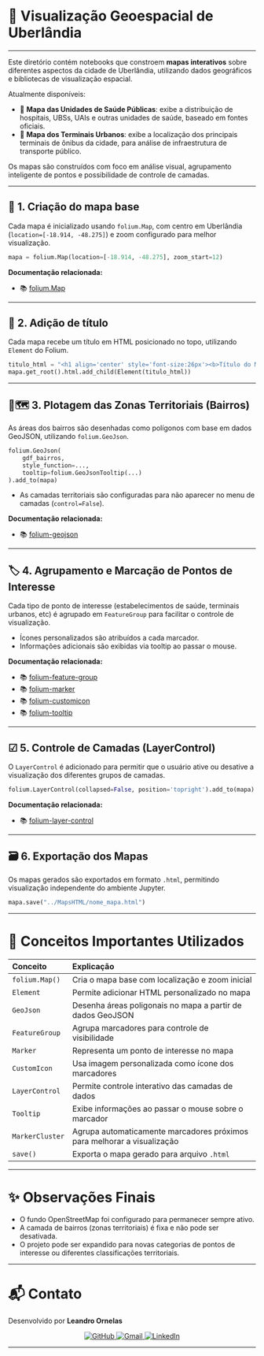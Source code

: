 
# 📝 Visualização Geoespacial de Uberlândia

---

Este diretório contém notebooks que constroem **mapas interativos** sobre diferentes aspectos da cidade de Uberlândia, utilizando dados geográficos e bibliotecas de visualização espacial.

Atualmente disponíveis:

- 🏥 **Mapa das Unidades de Saúde Públicas**: exibe a distribuição de hospitais, UBSs, UAIs e outras unidades de saúde, baseado em fontes oficiais.
- 🚌 **Mapa dos Terminais Urbanos**: exibe a localização dos principais terminais de ônibus da cidade, para análise de infraestrutura de transporte público.

Os mapas são construídos com foco em análise visual, agrupamento inteligente de pontos e possibilidade de controle de camadas.

---

## 📍 1. Criação do mapa base

Cada mapa é inicializado usando `folium.Map`, com centro em Uberlândia (`location=[-18.914, -48.275]`) e zoom configurado para melhor visualização.

```python
mapa = folium.Map(location=[-18.914, -48.275], zoom_start=12)
```

**Documentação relacionada:**
- 📚 [folium.Map](https://python-visualization.github.io/folium/latest/user_guide/map.html)

---

## 📝 2. Adição de título

Cada mapa recebe um título em HTML posicionado no topo, utilizando `Element` do Folium.

```python
titulo_html = "<h1 align='center' style='font-size:26px'><b>Título do Mapa</b></h1>"
mapa.get_root().html.add_child(Element(titulo_html))
```

---

## 📍🗺️ 3. Plotagem das Zonas Territoriais (Bairros)

As áreas dos bairros são desenhadas como polígonos com base em dados GeoJSON, utilizando `folium.GeoJson`.

```python
folium.GeoJson(
    gdf_bairros,
    style_function=...,
    tooltip=folium.GeoJsonTooltip(...)
).add_to(mapa)
```

- As camadas territoriais são configuradas para não aparecer no menu de camadas (`control=False`).

**Documentação relacionada:**
- 📚 [folium-geojson](https://python-visualization.github.io/folium/latest/user_guide/geojson/geojson.html)

---

## 🏷️ 4. Agrupamento e Marcação de Pontos de Interesse

Cada tipo de ponto de interesse (estabelecimentos de saúde, terminais urbanos, etc) é agrupado em `FeatureGroup` para facilitar o controle de visualização.

- Ícones personalizados são atribuídos a cada marcador.
- Informações adicionais são exibidas via tooltip ao passar o mouse.

**Documentação relacionada:**
- 📚 [folium-feature-group](https://python-visualization.github.io/folium/latest/user_guide/plugins/featuregroup_subgroup.html)
- 📚 [folium-marker](https://python-visualization.github.io/folium/latest/getting_started.html)
- 📚 [folium-customicon](https://python-visualization.github.io/folium/latest/user_guide/ui_elements/icons.html)
- 📚 [folium-tooltip](https://python-visualization.github.io/folium/latest/user_guide/geojson/geojson_popup_and_tooltip.html)

---

## ☑ 5. Controle de Camadas (LayerControl)

O `LayerControl` é adicionado para permitir que o usuário ative ou desative a visualização dos diferentes grupos de camadas.

```python
folium.LayerControl(collapsed=False, position='topright').add_to(mapa)
```

**Documentação relacionada:**
- 📚 [folium-layer-control](https://python-visualization.github.io/folium/latest/user_guide/ui_elements/layer_control.html)

---

## 🗃️ 6. Exportação dos Mapas

Os mapas gerados são exportados em formato `.html`, permitindo visualização independente do ambiente Jupyter.

```python
mapa.save("../MapsHTML/nome_mapa.html")
```

---

# 📖 Conceitos Importantes Utilizados

| Conceito             | Explicação                                                                 |
|:---------------------|:--------------------------------------------------------------------------|
| `folium.Map()`        | Cria o mapa base com localização e zoom inicial                           |
| `Element`             | Permite adicionar HTML personalizado no mapa                             |
| `GeoJson`             | Desenha áreas poligonais no mapa a partir de dados GeoJSON                |
| `FeatureGroup`        | Agrupa marcadores para controle de visibilidade                          |
| `Marker`              | Representa um ponto de interesse no mapa                                 |
| `CustomIcon`          | Usa imagem personalizada como ícone dos marcadores                       |
| `LayerControl`        | Permite controle interativo das camadas de dados                         |
| `Tooltip`             | Exibe informações ao passar o mouse sobre o marcador                     |
| `MarkerCluster`       | Agrupa automaticamente marcadores próximos para melhorar a visualização |
| `save()`              | Exporta o mapa gerado para arquivo `.html`                               |

---

# ✨ Observações Finais

- O fundo OpenStreetMap foi configurado para permanecer sempre ativo.
- A camada de bairros (zonas territoriais) é fixa e não pode ser desativada.
- O projeto pode ser expandido para novas categorias de pontos de interesse ou diferentes classificações territoriais.

---

# 📬 Contato

Desenvolvido por **Leandro Ornelas**

<p align="center">
  <a href="https://github.com/LeandroOrnelas" title="GitHub">
    <img src="https://img.shields.io/badge/GitHub-181717?style=flat-square&logo=github&logoColor=white" alt="GitHub"/>
  </a>
  <a href="mailto:leandro.nanndo@gmail.com" title="Gmail">
    <img src="https://img.shields.io/badge/Gmail-FF0000?style=flat-square&labelColor=FF0000&logo=gmail&logoColor=white" alt="Gmail"/>
  </a>
  <a href="https://www.linkedin.com/in/leandroornelas/" title="LinkedIn">
    <img src="https://img.shields.io/badge/Linkedin-0e76a8?style=flat-square&logo=linkedin&logoColor=white" alt="LinkedIn"/>
  </a>
</p>

---
